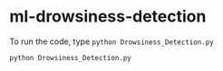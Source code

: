 # ml-drowsiness-detection
To run the code, type `python Drowsiness_Detection.py`

```
python Drowsiness_Detection.py
```